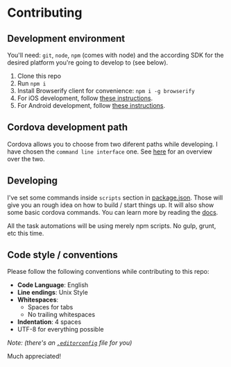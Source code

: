 Contributing
============

## Development environment

You'll need: `git`, `node`, `npm` (comes with node) and the according SDK for the desired platform you're going to develop to (see below).

  1. Clone this repo
  2. Run `npm i`
  3. Install Browserify client for convenience: `npm i -g browserify`
  4. For iOS development, follow [these instructions](http://docs.phonegap.com/en/edge/guide_platforms_android_index.md.html#Android%20Platform%20Guide).
  5. For Android development, follow [these instructions](http://docs.phonegap.com/en/edge/guide_platforms_ios_index.md.html#iOS%20Platform%20Guide).

## Cordova development path

Cordova allows you to choose from two diferent paths while developing. I have chosen the `command line interface` one.
See [here](http://docs.phonegap.com/en/edge/guide_overview_index.md.html#Overview) for an overview over the two.

## Developing

I've set some commands inside `scripts` section in [package.json](package.json). Those will give you an rough idea on how to build / start things up.
It will also show some basic cordova commands. You can learn more by reading the [docs](http://docs.phonegap.com/en/edge/index.html).

All the task automations will be using merely npm scripts. No gulp, grunt, etc this time.

## Code style / conventions

Please follow the following conventions while contributing to this repo:

  * **Code Language**: English
  * **Line endings**: Unix Style
  * **Whitespaces**:
    * Spaces for tabs
    * No trailing whitespaces
  * **Indentation**: 4 spaces
  * UTF-8 for everything possible

*Note: (there's an [`.editorconfig`](.editorconfig) file for you)*

Much appreciated!
